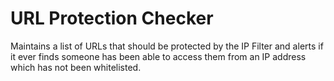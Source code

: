 # URL Protection Checker

Maintains a list of URLs that should be protected by the IP Filter and alerts if it ever finds someone has been able to access them from an IP address which has not been whitelisted.
